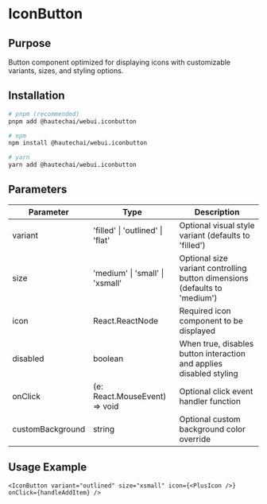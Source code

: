 # IconButton

## Purpose

Button component optimized for displaying icons with customizable variants, sizes, and styling options.

## Installation

```bash
# pnpm (recommended)
pnpm add @hautechai/webui.iconbutton

# npm
npm install @hautechai/webui.iconbutton

# yarn
yarn add @hautechai/webui.iconbutton
```

## Parameters

| Parameter        | Type                                             | Description                                                                |
| ---------------- | ------------------------------------------------ | -------------------------------------------------------------------------- |
| variant          | 'filled' \| 'outlined' \| 'flat'                 | Optional visual style variant (defaults to 'filled')                       |
| size             | 'medium' \| 'small' \| 'xsmall'                  | Optional size variant controlling button dimensions (defaults to 'medium') |
| icon             | React.ReactNode                                  | Required icon component to be displayed                                    |
| disabled         | boolean                                          | When true, disables button interaction and applies disabled styling        |
| onClick          | (e: React.MouseEvent<HTMLButtonElement>) => void | Optional click event handler function                                      |
| customBackground | string                                           | Optional custom background color override                                  |

## Usage Example

```tsx
<IconButton variant="outlined" size="xsmall" icon={<PlusIcon />} onClick={handleAddItem} />
```
